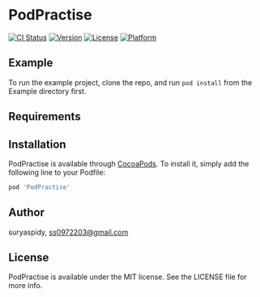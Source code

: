 # PodPractise

[![CI Status](https://img.shields.io/travis/suryaspidy/PodPractise.svg?style=flat)](https://travis-ci.org/suryaspidy/PodPractise)
[![Version](https://img.shields.io/cocoapods/v/PodPractise.svg?style=flat)](https://cocoapods.org/pods/PodPractise)
[![License](https://img.shields.io/cocoapods/l/PodPractise.svg?style=flat)](https://cocoapods.org/pods/PodPractise)
[![Platform](https://img.shields.io/cocoapods/p/PodPractise.svg?style=flat)](https://cocoapods.org/pods/PodPractise)

## Example

To run the example project, clone the repo, and run `pod install` from the Example directory first.

## Requirements

## Installation

PodPractise is available through [CocoaPods](https://cocoapods.org). To install
it, simply add the following line to your Podfile:

```ruby
pod 'PodPractise'
```

## Author

suryaspidy, ss0972203@gmail.com

## License

PodPractise is available under the MIT license. See the LICENSE file for more info.
